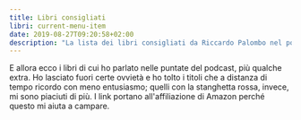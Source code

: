 ```yaml
---
title: Libri consigliati
libri: current-menu-item
date: 2019-08-27T09:20:58+02:00
description: "La lista dei libri consigliati da Riccardo Palombo nel podcast Il Mordente."
---
```


E allora ecco i libri di cui ho parlato nelle puntate del podcast, più qualche extra. Ho lasciato fuori certe ovvietà e ho tolto i titoli che a distanza di tempo ricordo con meno entusiasmo; quelli con la stanghetta rossa, invece, mi sono piaciuti di più. I link portano all'affiliazione di Amazon perché questo mi aiuta a campare.